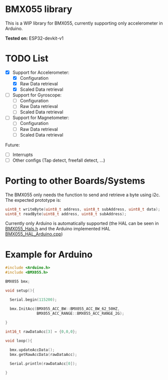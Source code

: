 # BMX055 library 

This is a WIP library for BMX055, currently supporting only accelerometer in Arduino.

**Tested on:** ESP32-devkit-v1


# TODO List

- [x] Support for Accelerometer:
  - [x] Configuration
  - [x] Raw Data retrieval
  - [x] Scaled Data retrieval
- [ ] Support for Gyroscope:
  - [ ] Configuration
  - [ ] Raw Data retrieval
  - [ ] Scaled Data retrieval
- [ ] Support for Magnetometer:
  - [ ] Configuration
  - [ ] Raw Data retrieval
  - [ ] Scaled Data retrieval

Future:
- [ ] Interrupts
- [ ] Other configs (Tap detect, freefall detect, ...)

# Porting to other Boards/Systems

The BMX055 only needs the function to send and retrieve a byte using i2c. The expected prototype is:
```c
uint8_t writeByte(uint8_t address, uint8_t subAddress, uint8_t data);
uint8_t readByte(uint8_t address, uint8_t subAddress);
```

Currently only Arduino is automatically supported (the HAL can be seen in [BMX055_Hals.h](src/BMX055_HALs.h) and the Arduino implemented HAL [BMX055_HAL_Arduino.cpp](src/Arduino/BMX055_HAL_Arduino.cpp))

# Example for Arduino

```c
#include <Arduino.h>
#include <BMX055.h>

BMX055 bmx;

void setup(){

  Serial.begin(115200);

  bmx.InitAcc(BMX055_ACC_BW::BMX055_ACC_BW_62_50HZ,
              BMX055_ACC_RANGE::BMX055_ACC_RANGE_2G);
              
}

int16_t rawDataAcc[3] = {0,0,0};

void loop(){

  bmx.updateAccData();
  bmx.getRawAccData(rawDataAcc);

  Serial.println(rawDataAcc[0]);

}

```